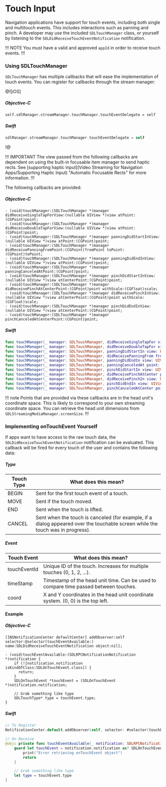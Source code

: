 # Touch Input
Navigation applications have support for touch events, including both single and multitouch events. This includes interactions such as panning and pinch. A developer may use the included `SDLTouchManager` class, or yourself by listening to the `SDLDidReceiveTouchEventNotification` notification.

!!! NOTE
You must have a valid and approved `appId` in order to receive touch events.
!!!

### Using SDLTouchManager
`SDLTouchManager` has multiple callbacks that will ease the implementation of touch events. You can register for callbacks through the stream manager:


@![iOS]
##### Objective-C
```objc
self.sdlManager.streamManager.touchManager.touchEventDelegate = self
```

##### Swift
```swift
sdlManager.streamManager.touchManager.touchEventDelegate = self
```
!@


!!! IMPORTANT
The view passed from the following callbacks are dependent on using the built-in focusable item manager to send haptic rects. See [supporting haptic input](Video Streaming for Navigation Apps/Supporting Haptic Input) "Automatic Focusable Rects" for more information.
!!!

The following callbacks are provided:

##### Objective-C
```objc
- (void)touchManager:(SDLTouchManager *)manager didReceiveSingleTapForView:(nullable UIView *)view atPoint:(CGPoint)point;
- (void)touchManager:(SDLTouchManager *)manager didReceiveDoubleTapForView:(nullable UIView *)view atPoint:(CGPoint)point;
- (void)touchManager:(SDLTouchManager *)manager panningDidStartInView:(nullable UIView *)view atPoint:(CGPoint)point;
- (void)touchManager:(SDLTouchManager *)manager didReceivePanningFromPoint:(CGPoint)fromPoint toPoint:(CGPoint)toPoint;
- (void)touchManager:(SDLTouchManager *)manager panningDidEndInView:(nullable UIView *)view atPoint:(CGPoint)point;
- (void)touchManager:(SDLTouchManager *)manager panningCanceledAtPoint:(CGPoint)point;
- (void)touchManager:(SDLTouchManager *)manager pinchDidStartInView:(nullable UIView *)view atCenterPoint:(CGPoint)point;
- (void)touchManager:(SDLTouchManager *)manager didReceivePinchAtCenterPoint:(CGPoint)point withScale:(CGFloat)scale;
- (void)touchManager:(SDLTouchManager *)manager didReceivePinchInView:(nullable UIView *)view atCenterPoint:(CGPoint)point withScale:(CGFloat)scale;
- (void)touchManager:(SDLTouchManager *)manager pinchDidEndInView:(nullable UIView *)view atCenterPoint:(CGPoint)point;
- (void)touchManager:(SDLTouchManager *)manager pinchCanceledAtCenterPoint:(CGPoint)point;
```

##### Swift
```swift
func touchManager(_ manager: SDLTouchManager, didReceiveSingleTapFor view: UIView?, at point: CGPoint)
func touchManager(_ manager: SDLTouchManager, didReceiveDoubleTapFor view: UIView?, at point: CGPoint)
func touchManager(_ manager: SDLTouchManager, panningDidStartIn view: UIView?, at point: CGPoint)
func touchManager(_ manager: SDLTouchManager, didReceivePanningFrom fromPoint: CGPoint, to toPoint: CGPoint)
func touchManager(_ manager: SDLTouchManager, panningDidEndIn view: UIView?, at point: CGPoint)
func touchManager(_ manager: SDLTouchManager, panningCanceledAt point: CGPoint)
func touchManager(_ manager: SDLTouchManager, pinchDidStartIn view: UIView?, atCenter point: CGPoint)
func touchManager(_ manager: SDLTouchManager, didReceivePinchAtCenter point: CGPoint, withScale scale: CGFloat)
func touchManager(_ manager: SDLTouchManager, didReceivePinchIn view: UIView?, atCenter point: CGPoint, withScale scale: CGFloat)
func touchManager(_ manager: SDLTouchManager, pinchDidEndIn view: UIView?, atCenter point: CGPoint)
func touchManager(_ manager: SDLTouchManager, pinchCanceledAtCenter point: CGPoint)
```

!!! note
Points that are provided via these callbacks are in the head unit's coordinate space. This is likely to correspond to your own streaming coordinate space. You can retrieve the head unit dimensions from `SDLStreamingMediaManager.screenSize`.
!!!

### Implementing onTouchEvent Yourself

If apps want to have access to the raw touch data, the `SDLDidReceiveTouchEventNotification` notification can be evaluated. This callback will be fired for every touch of the user and contains the following data:

##### Type
Touch Type   | What does this mean?
-------------|------------------------------------------------------------
BEGIN        | Sent for the first touch event of a touch.
MOVE         | Sent if the touch moved.
END          | Sent when the touch is lifted.
CANCEL       | Sent when the touch is canceled (for example, if a dialog appeared over the touchable screen while the touch was in progress).

##### Event
Touch Event  | What does this mean?
-------------|----------------------
touchEventId | Unique ID of the touch. Increases for multiple touches (0, 1, 2, ...).
timeStamp    | Timestamp of the head unit time. Can be used to compare time passed between touches.
coord        | X and Y coordinates in the head unit coordinate system. (0, 0) is the top left.

#### Example

##### Objective-C
```objc
[[NSNotificationCenter defaultCenter] addObserver:self selector:@selector(touchEventAvailable:) name:SDLDidReceiveTouchEventNotification object:nil];

- (void)touchEventAvailable:(SDLRPCNotificationNotification *)notification {
    if (![notification.notification isKindOfClass:SDLOnTouchEvent.class]) {
      return;
    }
    SDLOnTouchEvent *touchEvent = (SDLOnTouchEvent *)notification.notification;

    // Grab something like type
    SDLTouchType* type = touchEvent.type;
}
```

##### Swift
```swift
// To Register
NotificationCenter.default.addObserver(self, selector: #selector(touchEventAvailable(_:)), name: .SDLDidReceiveTouchEvent, object: nil)

// On Receive
@objc private func touchEventAvailable(_ notification: SDLRPCNotificationNotification) {
    guard let touchEvent = notification.notification as? SDLOnTouchEvent else {
        print("Error retrieving onTouchEvent object")
        return
    }

    // Grab something like type
    let type = touchEvent.type
}
```
